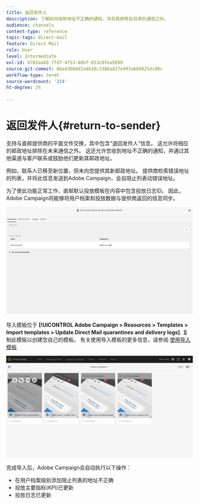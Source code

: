 ```yaml
---
title: 返回发件人
description: 了解如何收到地址不正确的通知，并将其排除在将来的通信之外。
audience: channels
content-type: reference
topic-tags: direct-mail
feature: Direct Mail
role: User
level: Intermediate
exl-id: 6783aa68-7fd7-4f53-86bf-853c0fea5899
source-git-commit: 8be43668d1a4610c3388ad27e493a689925dc88c
workflow-type: tm+mt
source-wordcount: '214'
ht-degree: 2%

---
```


# 返回发件人{#return-to-sender}

支持与直邮提供商的平面文件交换，其中包含“退回发件人”信息。 这允许将相应的邮政地址排除在未来通信之外。 这还允许您收到地址不正确的通知，并通过其他渠道与客户联系或鼓励他们更新其邮政地址。

例如，联系人已移至新位置，但未向您提供其新邮政地址。 提供商检索错误地址的列表，并将此信息发送到Adobe Campaign，会自阻止列表动错误地址。

为了使此功能正常工作，直邮默认投放模板在内容中包含投放日志ID。 因此，Adobe Campaign将能够将用户档案和投放数据与提供商返回的信息同步。

![](assets/direct_mail_return_sender_1.png)

导入模板位于 **[!UICONTROL Adobe Campaign > Resources > Templates > Import templates > Update Direct Mail quarantines and delivery logs]**. 复制此模板以创建您自己的模板。 有关使用导入模板的更多信息，请参阅 [使用导入模板](../../automating/using/importing-data-with-import-templates.md#setting-up-import-templates).

![](assets/direct_mail_return_sender_2.png)

完成导入后，Adobe Campaign会自动执行以下操作：

* 在用户档案级别添加阻止列表的地址不正确
* 投放主要指标(KPI)已更新
* 投放日志已更新
